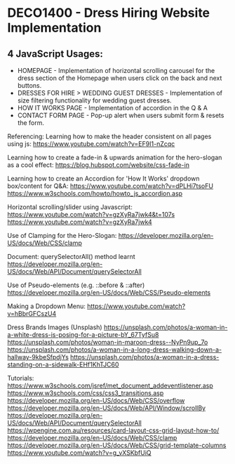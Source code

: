 # DECO1400 - Dress Hiring Website Implementation

## 4 JavaScript Usages:

- HOMEPAGE - Implementation of horizontal scrolling carousel for the dress section of the Homepage when users click on the back and next buttons.
- DRESSES FOR HIRE > WEDDING GUEST DRESSES - Implementation of size filtering functionality for wedding guest dresses.
- HOW IT WORKS PAGE - Implementation of accordion in the Q & A
- CONTACT FORM PAGE - Pop-up alert when users submit form & resets the form.

Referencing:
Learning how to make the header consistent on all pages using js:
https://www.youtube.com/watch?v=EF9I1-nZcqc

Learning how to create a fade-in & upwards animation for the hero-slogan as a cool effect:
https://blog.hubspot.com/website/css-fade-in

Learning how to create an Accordion for 'How It Works' dropdown box/content for Q&A:
https://www.youtube.com/watch?v=dPLHi7tsoFU
https://www.w3schools.com/howto/howto_js_accordion.asp

Horizontal scrolling/slider using Javascript:
https://www.youtube.com/watch?v=gzXyRa7jwk4&t=107s
https://www.youtube.com/watch?v=gzXyRa7jwk4

Use of Clamping for the Hero-Slogan:
https://developer.mozilla.org/en-US/docs/Web/CSS/clamp

Document: querySelectorAll() method learnt
https://developer.mozilla.org/en-US/docs/Web/API/Document/querySelectorAll

Use of Pseudo-elements (e.g. ::before & ::after)
https://developer.mozilla.org/en-US/docs/Web/CSS/Pseudo-elements

Making a Dropdown Menu:
https://www.youtube.com/watch?v=hBbrGFCszU4


Dress Brands Images (Unsplash)
https://unsplash.com/photos/a-woman-in-a-white-dress-is-posing-for-a-picture-bY_67TyfSu8
https://unsplash.com/photos/woman-in-maroon-dress--NyPn9up_7o
https://unsplash.com/photos/a-woman-in-a-long-dress-walking-down-a-hallway-9kbeSfpdjYs
https://unsplash.com/photos/a-woman-in-a-dress-standing-on-a-sidewalk-EHf1KhTJC60

Tutorials:
https://www.w3schools.com/jsref/met_document_addeventlistener.asp
https://www.w3schools.com/css/css3_transitions.asp
https://developer.mozilla.org/en-US/docs/Web/CSS/overflow
https://developer.mozilla.org/en-US/docs/Web/API/Window/scrollBy
https://developer.mozilla.org/en-US/docs/Web/API/Document/querySelectorAll
https://wpengine.com.au/resources/card-layout-css-grid-layout-how-to/
https://developer.mozilla.org/en-US/docs/Web/CSS/clamp
https://developer.mozilla.org/en-US/docs/Web/CSS/grid-template-columns
https://www.youtube.com/watch?v=g_vXSKbfUiQ 





